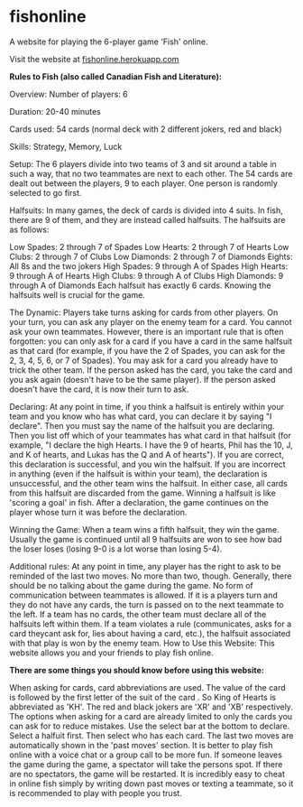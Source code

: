 # fishonline
A website for playing the 6-player game 'Fish' online.

Visit the website at [fishonline.herokuapp.com](fishonline.herokuapp.com)

**Rules to Fish (also called Canadian Fish and Literature):**

Overview:
Number of players: 6

Duration: 20-40 minutes

Cards used: 54 cards (normal deck with 2 different jokers, red and black)

Skills: Strategy, Memory, Luck

Setup:
The 6 players divide into two teams of 3 and sit around a table in such a way, that no two teammates are next to each other. The 54 cards are dealt out between the players, 9 to each player. One person is randomly selected to go first.

Halfsuits:
In many games, the deck of cards is divided into 4 suits. In fish, there are 9 of them, and they are instead called halfsuits. The halfsuits are as follows:

Low Spades: 2 through 7 of Spades
Low Hearts: 2 through 7 of Hearts
Low Clubs: 2 through 7 of Clubs
Low Diamonds: 2 through 7 of Diamonds
Eights: All 8s and the two jokers
High Spades: 9 through A of Spades
High Hearts: 9 through A of Hearts
High Clubs: 9 through A of Clubs
High Diamonds: 9 through A of Diamonds
Each halfsuit has exactly 6 cards. Knowing the halfsuits well is crucial for the game.

The Dynamic:
Players take turns asking for cards from other players. On your turn, you can ask any player on the enemy team for a card. You cannot ask your own teammates. However, there is an important rule that is often forgotten: you can only ask for a card if you have a card in the same halfsuit as that card (for example, if you have the 2 of Spades, you can ask for the 2, 3, 4, 5, 6, or 7 of Spades). You may ask for a card you already have to trick the other team. If the person asked has the card, you take the card and you ask again (doesn't have to be the same player). If the person asked doesn't have the card, it is now their turn to ask.

Declaring:
At any point in time, if you think a halfsuit is entirely within your team and you know who has what card, you can declare it by saying "I declare". Then you must say the name of the halfsuit you are declaring. Then you list off which of your teammates has what card in that halfsuit (for example, "I declare the high Hearts. I have the 9 of hearts, Phil has the 10, J, and K of hearts, and Lukas has the Q and A of hearts"). If you are correct, this declaration is successful, and you win the halfsuit. If you are incorrect in anything (even if the halfsuit is within your team), the declaration is unsuccessful, and the other team wins the halfsuit. In either case, all cards from this halfsuit are discarded from the game. Winning a halfsuit is like 'scoring a goal' in fish. After a declaration, the game continues on the player whose turn it was before the declaration.

Winning the Game:
When a team wins a fifth halfsuit, they win the game. Usually the game is continued until all 9 halfsuits are won to see how bad the loser loses (losing 9-0 is a lot worse than losing 5-4).

Additional rules:
At any point in time, any player has the right to ask to be reminded of the last two moves. No more than two, though.
Generally, there should be no talking about the game during the game. No form of communication between teammates is allowed.
If it is a players turn and they do not have any cards, the turn is passed on to the next teammate to the left.
If a team has no cards, the other team must declare all of the halfsuits left within them.
If a team violates a rule (communicates, asks for a card theycant ask for, lies about having a card, etc.), the halfsuit associated with that play is won by the enemy team.
How to Use this Website:
This website allows you and your friends to play fish online. 

**There are some things you should know before using this website:**

When asking for cards, card abbreviations are used. The value of the card is followed by the first letter of the suit of the card . So King of Hearts is abbreviated as 'KH'. The red and black jokers are 'XR' and 'XB' respectively.
The options when asking for a card are already limited to only the cards you can ask for to reduce mistakes.
Use the select bar at the bottom to declare. Select a halfuit first. Then select who has each card.
The last two moves are automatically shown in the 'past moves' section.
It is better to play fish online with a voice chat or a group call to be more fun.
If someone leaves the game during the game, a spectator will take the persons spot. If there are no spectators, the game will be restarted.
It is incredibly easy to cheat in online fish simply by writing down past moves or texting a teammate, so it is recommended to play with people you trust.
